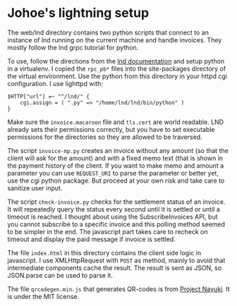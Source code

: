 Johoe's lightning setup
=======================

The web/lnd directory contains two python scripts that connect to an instance
of lnd running on the current machine and handle invoices.  They mostly follow 
the lnd grpc tutorial for python.

To use, follow the directions from the [lnd documentation][1] and setup
python in a virtualenv.  I copied the `rpc_pb*` files into the site-packages
directory of the virtual environment.  Use the python from this directory 
in your httpd cgi configuration.  I use lighttpd with:

```
$HTTP["url"] =~ "^/lnd/" {
    cgi.assign = ( ".py" => "/home/lnd/lnd/bin/python" )
}
```

Make sure the `invoice.macaroon` file and `tls.cert` are world readable.  LND 
already sets their permissions correctly, but you have to set executable
permissions for the directories so they are allowed to be traversed.

The script `invoice-mp.py` creates an invoice without any amount (so that
the client will ask for the amount) and with a fixed memo text (that is shown
in the payment history of the client.  If you want to make memo and amount a
parameter you can use `REQUEST_URI` to parse the parameter or better yet, 
use the cgi python package.  But proceed at your own risk and take care to 
sanitize user input.

The script `check-invoice.py` checks for the settlement status of an invoice.
It will repeatedly query the status every second until it is settled or until 
a timeout is reached.  I thought about using the SubscribeInvoices API, but 
you cannot subscribe to a specific invoice and this polling method seemed to 
be simpler in the end.  The javascript part takes care to recheck on timeout 
and display the paid message if invoice is settled.

The file `index.html` in this directory contains the client side logic in
javascript.  I use XMLHttpRequest with `POST` as method, mainly to avoid that
intermediate components cache the result.  The result is sent as JSON, so
JSON.parse can be used to parse it.

The file `qrcodegen.min.js` that generates QR-codes is from 
[Project Nayuki][2].  It is under the MIT license.

[1]: https://github.com/lightningnetwork/lnd/blob/master/docs/grpc/python.md
[2]: https://www.nayuki.io/page/qr-code-generator-library
